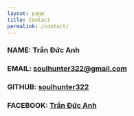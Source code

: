 ```yaml
---
layout: page
title: Contact
permalink: /contact/
---
```



### NAME: Trần Đức Anh
### EMAIL: [soulhunter322@gmail.com](mailto:soulhunter322@gmail.com)
### GITHUB: [soulhunter322](https://github.com/soulhunter322)
### FACEBOOK: [Trần Đức Anh](https://www.facebook.com/D.onlyL.F)
